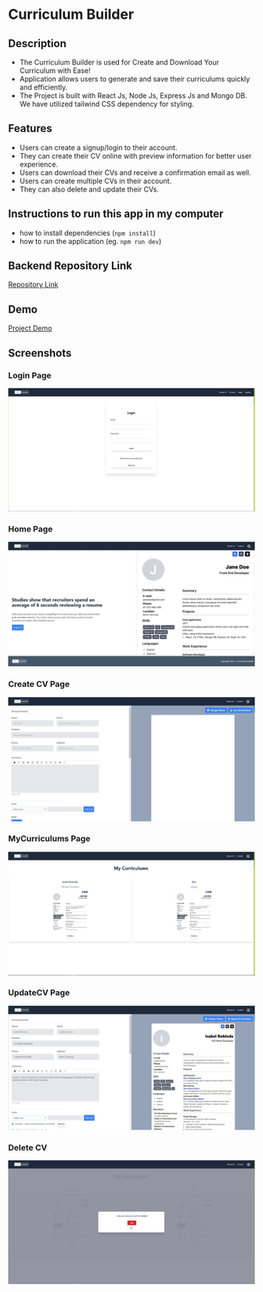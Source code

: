 # Curriculum Builder

## Description

- The Curriculum Builder is used for Create and Download Your Curriculum with Ease! 
- Application allows users to generate and save their curriculums quickly and efficiently.
- The Project is built with React Js, Node Js, Express Js and Mongo DB. We have utilized tailwind CSS dependency for styling.

## Features

- Users can create a signup/login to their account.
- They can create their CV online with preview information for better user experience.
- Users can download their CVs and receive a confirmation email as well.
- Users can create multiple CVs in their account.
- They can also delete and update their CVs.

## Instructions to run this app in my computer

- how to install dependencies (`npm install`)
- how to run the application (eg. `npm run dev`)

## Backend Repository Link
[Repository Link](https://github.com/CurriculumBuilder/curriculum-builder-backend)

## Demo

[Project Demo](https://curriculum-builder.netlify.app/)

## Screenshots

### Login Page
![Screen Shot](./src/assets/login.JPG)
### Home Page
![Screen Shot](./src/assets/Home.JPG)
### Create CV Page
![Screen Shot](./src/assets/CreateCV.JPG)
### MyCurriculums Page
![Screen Shot](./src/assets/MyCVs.JPG)
### UpdateCV Page
![Screen Shot](./src/assets/UpdateCV.JPG)
### Delete CV
![Screen Shot](./src/assets/Delete.JPG)
